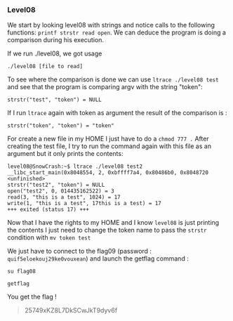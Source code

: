 ### Level08

We start by looking level08 with strings and notice calls to the following functions: `printf strstr read open`. We can deduce the program is doing a comparison during his execution.

If we run ./level08, we got usage 

    ./level08 [file to read]

To see where the comparison is done we can use `ltrace ./level08 test` and see that the program is comparing argv with the string "token":

    strstr("test", "token") = NULL

If I run `ltrace` again with token as argument the result of the comparison is :

    strstr("token", "token") = "token"

For create a new file in my HOME I just have to do a `chmod 777 .`
After creating the test file, I try to run the command again with this file as an argument but it only prints the contents:

    level08@SnowCrash:~$ ltrace ./level08 test2
    __libc_start_main(0x8048554, 2, 0xbffff7a4, 0x80486b0, 0x8048720 <unfinished>
    strstr("test2", "token") = NULL
    open("test2", 0, 014435162522) = 3
    read(3, "this is a test", 1024) = 17
    write(1, "this is a test", 17this is a test) = 17
    +++ exited (status 17) +++

Now that I have the rights to my HOME and I know `level08` is just printing the contents I just need to change the token name to pass the `strstr` condition with `mv token test`

We just have to connect to the flag09 (password : `quif5eloekouj29ke0vouxean`) and launch the getflag command :

`su flag08`

`getflag`

You get the flag ! 
> 25749xKZ8L7DkSCwJkT9dyv6f

